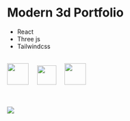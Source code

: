 # Modern 3d Portfolio

* React
* Three js
* Tailwindcss   

<br />
<img src="https://i.postimg.cc/SsQ6xkSX/react.png" width="50"/>&nbsp;&nbsp;&nbsp;&nbsp;&nbsp;<img src="https://i.postimg.cc/GhbBDr6z/threejs.png" width="45"/>&nbsp;&nbsp;&nbsp;&nbsp;&nbsp;<img src="https://i.postimg.cc/3NTknHN8/tailwind.png" width="50"/>
<br />
<br />
<br />

![](https://i.postimg.cc/pTq6WPjr/card.png)

